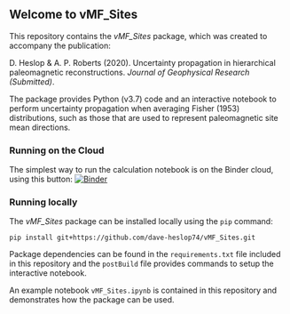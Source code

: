 ## Welcome to vMF_Sites
This repository contains the *vMF_Sites* package, which was created to accompany the publication:

D. Heslop & A. P. Roberts (2020). Uncertainty propagation in hierarchical paleomagnetic reconstructions. *Journal of Geophysical Research (Submitted)*.

The package provides Python (v3.7) code and an interactive notebook to perform uncertainty propagation when averaging Fisher (1953) distributions, such as those that are used to represent paleomagnetic site mean directions. 

### Running on the Cloud
The simplest way to run the calculation notebook is on the Binder cloud, using this button: [![Binder](https://mybinder.org/badge_logo.svg)](https://mybinder.org/v2/gh/dave-heslop74/vMF_Sites/master?urlpath=%2Fapps%2FvMF_Sites.ipynb)

### Running locally
The *vMF_Sites* package can be installed locally using the ```pip``` command:

```pip install git+https://github.com/dave-heslop74/vMF_Sites.git```

Package dependencies can be found in the ```requirements.txt``` file included in this repository and the ```postBuild``` file provides commands to setup the interactive notebook.

An example notebook ```vMF_Sites.ipynb``` is contained in this repository and demonstrates how the package can be used.
